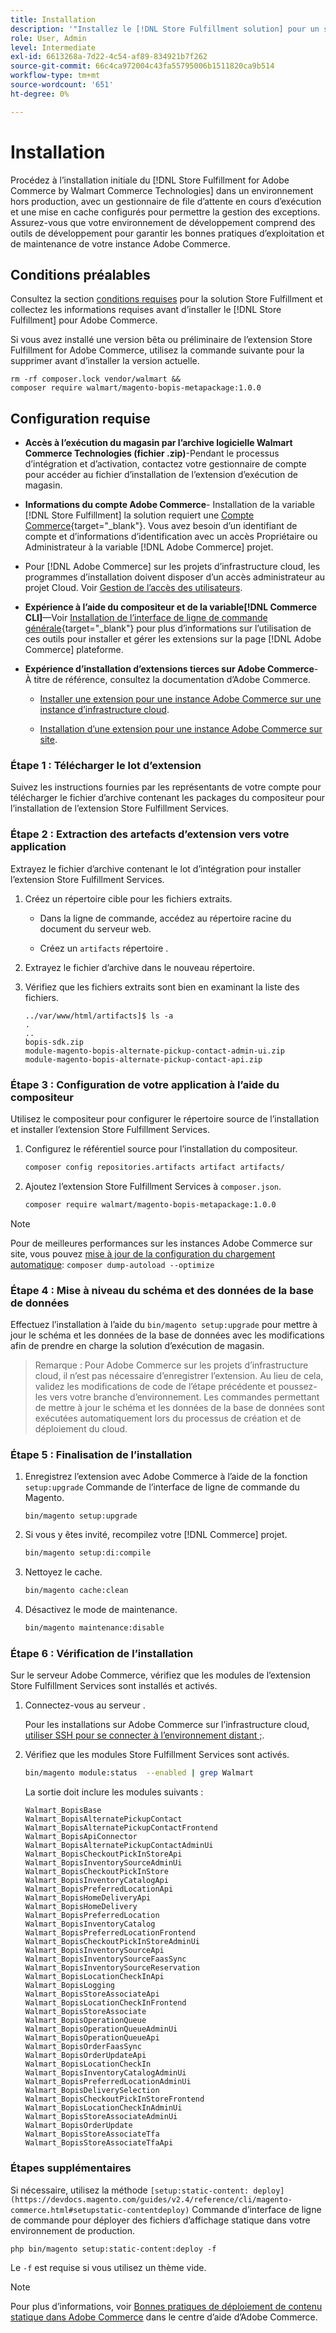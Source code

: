 ```yaml
---
title: Installation
description: '"Installez le [!DNL Store Fulfillment solution] pour un storefront Adobe Commerce utilisant Composer pour PHP."'
role: User, Admin
level: Intermediate
exl-id: 6613268a-7d22-4c54-af89-834921b7f262
source-git-commit: 66c4ca972004c43fa55795006b1511820ca9b514
workflow-type: tm+mt
source-wordcount: '651'
ht-degree: 0%

---
```



# Installation

Procédez à l’installation initiale du [!DNL Store Fulfillment for Adobe Commerce by Walmart Commerce Technologies] dans un environnement hors production, avec un gestionnaire de file d’attente en cours d’exécution et une mise en cache configurés pour permettre la gestion des exceptions. Assurez-vous que votre environnement de développement comprend des outils de développement pour garantir les bonnes pratiques d’exploitation et de maintenance de votre instance Adobe Commerce.

## Conditions préalables

Consultez la section [conditions requises](solution-requirements.md) pour la solution Store Fulfillment et collectez les informations requises avant d’installer le [!DNL Store Fulfillment] pour Adobe Commerce.

Si vous avez installé une version bêta ou préliminaire de l’extension Store Fulfillment for Adobe Commerce, utilisez la commande suivante pour la supprimer avant d’installer la version actuelle.

```terminal
rm -rf composer.lock vendor/walmart &&
composer require walmart/magento-bopis-metapackage:1.0.0
```

## Configuration requise

- **Accès à l’exécution du magasin par l’archive logicielle Walmart Commerce Technologies (fichier .zip)**-Pendant le processus d’intégration et d’activation, contactez votre gestionnaire de compte pour accéder au fichier d’installation de l’extension d’exécution de magasin.

- **Informations du compte Adobe Commerce**- Installation de la variable [!DNL Store Fulfillment] la solution requiert une [Compte Commerce](https://docs.magento.com/user-guide/magento/magento-account.html){target=&quot;_blank&quot;}. Vous avez besoin d’un identifiant de compte et d’informations d’identification avec un accès Propriétaire ou Administrateur à la variable [!DNL Adobe Commerce] projet.

- Pour [!DNL Adobe Commerce] sur les projets d’infrastructure cloud, les programmes d’installation doivent disposer d’un accès administrateur au projet Cloud. Voir [Gestion de l’accès des utilisateurs](https://devdocs.magento.com/cloud/project/user-admin.html).

- **Expérience à l’aide du compositeur et de la variable[!DNL Commerce CLI]**—Voir [Installation de l’interface de ligne de commande générale](https://devdocs.magento.com/extensions/install/){target=&quot;_blank&quot;} pour plus d’informations sur l’utilisation de ces outils pour installer et gérer les extensions sur la page [!DNL Adobe Commerce] plateforme.

- **Expérience d’installation d’extensions tierces sur Adobe Commerce**- À titre de référence, consultez la documentation d’Adobe Commerce.

   - [Installer une extension pour une instance Adobe Commerce sur une instance d’infrastructure cloud](https://devdocs.magento.com/cloud/howtos/install-components.html#install-an-extension).

   - [Installation d’une extension pour une instance Adobe Commerce sur site](https://devdocs.magento.com/extensions/install/).

### Étape 1 : Télécharger le lot d’extension

Suivez les instructions fournies par les représentants de votre compte pour télécharger le fichier d’archive contenant les packages du compositeur pour l’installation de l’extension Store Fulfillment Services.

### Étape 2 : Extraction des artefacts d’extension vers votre application

Extrayez le fichier d’archive contenant le lot d’intégration pour installer l’extension Store Fulfillment Services.

1. Créez un répertoire cible pour les fichiers extraits.

   - Dans la ligne de commande, accédez au répertoire racine du document du serveur web.

   - Créez un `artifacts` répertoire .

1. Extrayez le fichier d’archive dans le nouveau répertoire.

1. Vérifiez que les fichiers extraits sont bien en examinant la liste des fichiers.

   ```
   ../var/www/html/artifacts]$ ls -a
   .
   ..
   bopis-sdk.zip
   module-magento-bopis-alternate-pickup-contact-admin-ui.zip
   module-magento-bopis-alternate-pickup-contact-api.zip
   ```

### Étape 3 : Configuration de votre application à l’aide du compositeur

Utilisez le compositeur pour configurer le répertoire source de l’installation et installer l’extension Store Fulfillment Services.

1. Configurez le référentiel source pour l’installation du compositeur.

   ```bash
   composer config repositories.artifacts artifact artifacts/
   ```

1. Ajoutez l’extension Store Fulfillment Services à `composer.json`.

   ```bash
   composer require walmart/magento-bopis-metapackage:1.0.0
   ```

>[!NOTE]
>
>Pour de meilleures performances sur les instances Adobe Commerce sur site, vous pouvez [mise à jour de la configuration du chargement automatique](https://experienceleague.adobe.com/docs/commerce-operations/performance-best-practices/deployment-flow.html#update-the-autoloader): `composer dump-autoload --optimize`

### Étape 4 : Mise à niveau du schéma et des données de la base de données

Effectuez l’installation à l’aide du `bin/magento setup:upgrade` pour mettre à jour le schéma et les données de la base de données avec les modifications afin de prendre en charge la solution d’exécution de magasin.

>Remarque :
>Pour Adobe Commerce sur les projets d’infrastructure cloud, il n’est pas nécessaire d’enregistrer l’extension. Au lieu de cela, validez les modifications de code de l’étape précédente et poussez-les vers votre branche d’environnement. Les commandes permettant de mettre à jour le schéma et les données de la base de données sont exécutées automatiquement lors du processus de création et de déploiement du cloud.

### Étape 5 : Finalisation de l’installation

1. Enregistrez l’extension avec Adobe Commerce à l’aide de la fonction `setup:upgrade` Commande de l’interface de ligne de commande du Magento.

   ```terminal
   bin/magento setup:upgrade
   ```

1. Si vous y êtes invité, recompilez votre [!DNL Commerce] projet.

   ```bash
   bin/magento setup:di:compile
   ```

1. Nettoyez le cache.

   ```bash
   bin/magento cache:clean
   ```

1. Désactivez le mode de maintenance.

   ```bash
   bin/magento maintenance:disable
   ```

### Étape 6 : Vérification de l’installation

Sur le serveur Adobe Commerce, vérifiez que les modules de l’extension Store Fulfillment Services sont installés et activés.

1. Connectez-vous au serveur .

   Pour les installations sur Adobe Commerce sur l’infrastructure cloud, [utiliser SSH pour se connecter à l’environnement distant ;](https://devdocs.magento.com/cloud/env/environments-ssh.html#ssh).

1. Vérifiez que les modules Store Fulfillment Services sont activés.

   ```bash
   bin/magento module:status  --enabled | grep Walmart
   ```

   La sortie doit inclure les modules suivants :

   ```
   Walmart_BopisBase
   Walmart_BopisAlternatePickupContact
   Walmart_BopisAlternatePickupContactFrontend
   Walmart_BopisApiConnector
   Walmart_BopisAlternatePickupContactAdminUi
   Walmart_BopisCheckoutPickInStoreApi
   Walmart_BopisInventorySourceAdminUi
   Walmart_BopisCheckoutPickInStore
   Walmart_BopisInventoryCatalogApi
   Walmart_BopisPreferredLocationApi
   Walmart_BopisHomeDeliveryApi
   Walmart_BopisHomeDelivery
   Walmart_BopisPreferredLocation
   Walmart_BopisInventoryCatalog
   Walmart_BopisPreferredLocationFrontend
   Walmart_BopisCheckoutPickInStoreAdminUi
   Walmart_BopisInventorySourceApi
   Walmart_BopisInventorySourceFaasSync
   Walmart_BopisInventorySourceReservation
   Walmart_BopisLocationCheckInApi
   Walmart_BopisLogging
   Walmart_BopisStoreAssociateApi
   Walmart_BopisLocationCheckInFrontend
   Walmart_BopisStoreAssociate
   Walmart_BopisOperationQueue
   Walmart_BopisOperationQueueAdminUi
   Walmart_BopisOperationQueueApi
   Walmart_BopisOrderFaasSync
   Walmart_BopisOrderUpdateApi
   Walmart_BopisLocationCheckIn
   Walmart_BopisInventoryCatalogAdminUi
   Walmart_BopisPreferredLocationAdminUi
   Walmart_BopisDeliverySelection
   Walmart_BopisCheckoutPickInStoreFrontend
   Walmart_BopisLocationCheckInAdminUi
   Walmart_BopisStoreAssociateAdminUi
   Walmart_BopisOrderUpdate
   Walmart_BopisStoreAssociateTfa
   Walmart_BopisStoreAssociateTfaApi
   ```

### Étapes supplémentaires

Si nécessaire, utilisez la méthode `[setup:static-content: deploy](https://devdocs.magento.com/guides/v2.4/reference/cli/magento-commerce.html#setupstatic-contentdeploy)` Commande d’interface de ligne de commande pour déployer des fichiers d’affichage statique dans votre environnement de production.

```terminal
php bin/magento setup:static-content:deploy -f
```

Le `-f` est requise si vous utilisez un thème vide.

>[!NOTE]
>
>Pour plus d’informations, voir [Bonnes pratiques de déploiement de contenu statique dans Adobe Commerce](https://support.magento.com/hc/en-us/articles/360031624091) dans le centre d’aide d’Adobe Commerce.
